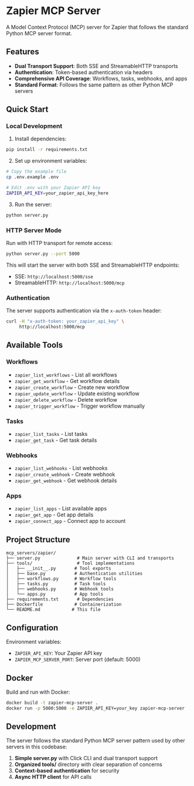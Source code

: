# Zapier MCP Server

A Model Context Protocol (MCP) server for Zapier that follows the standard Python MCP server format.

## Features

- **Dual Transport Support**: Both SSE and StreamableHTTP transports
- **Authentication**: Token-based authentication via headers
- **Comprehensive API Coverage**: Workflows, tasks, webhooks, and apps
- **Standard Format**: Follows the same pattern as other Python MCP servers

## Quick Start

### Local Development

1. Install dependencies:
```bash
pip install -r requirements.txt
```

2. Set up environment variables:
```bash
# Copy the example file
cp .env.example .env

# Edit .env with your Zapier API key
ZAPIER_API_KEY=your_zapier_api_key_here
```

3. Run the server:
```bash
python server.py
```

### HTTP Server Mode

Run with HTTP transport for remote access:

```bash
python server.py --port 5000
```

This will start the server with both SSE and StreamableHTTP endpoints:
- SSE: `http://localhost:5000/sse`
- StreamableHTTP: `http://localhost:5000/mcp`

### Authentication

The server supports authentication via the `x-auth-token` header:

```bash
curl -H "x-auth-token: your_zapier_api_key" \
     http://localhost:5000/mcp
```

## Available Tools

### Workflows
- `zapier_list_workflows` - List all workflows
- `zapier_get_workflow` - Get workflow details
- `zapier_create_workflow` - Create new workflow
- `zapier_update_workflow` - Update existing workflow
- `zapier_delete_workflow` - Delete workflow
- `zapier_trigger_workflow` - Trigger workflow manually

### Tasks
- `zapier_list_tasks` - List tasks
- `zapier_get_task` - Get task details

### Webhooks
- `zapier_list_webhooks` - List webhooks
- `zapier_create_webhook` - Create webhook
- `zapier_get_webhook` - Get webhook details

### Apps
- `zapier_list_apps` - List available apps
- `zapier_get_app` - Get app details
- `zapier_connect_app` - Connect app to account

## Project Structure

```
mcp_servers/zapier/
├── server.py              # Main server with CLI and transports
├── tools/                 # Tool implementations
│   ├── __init__.py       # Tool exports
│   ├── base.py           # Authentication utilities
│   ├── workflows.py      # Workflow tools
│   ├── tasks.py          # Task tools
│   ├── webhooks.py       # Webhook tools
│   └── apps.py           # App tools
├── requirements.txt       # Dependencies
├── Dockerfile            # Containerization
└── README.md            # This file
```

## Configuration

Environment variables:
- `ZAPIER_API_KEY`: Your Zapier API key
- `ZAPIER_MCP_SERVER_PORT`: Server port (default: 5000)

## Docker

Build and run with Docker:

```bash
docker build -t zapier-mcp-server .
docker run -p 5000:5000 -e ZAPIER_API_KEY=your_key zapier-mcp-server
```

## Development

The server follows the standard Python MCP server pattern used by other servers in this codebase:

1. **Simple server.py** with Click CLI and dual transport support
2. **Organized tools/** directory with clear separation of concerns
3. **Context-based authentication** for security
4. **Async HTTP client** for API calls

